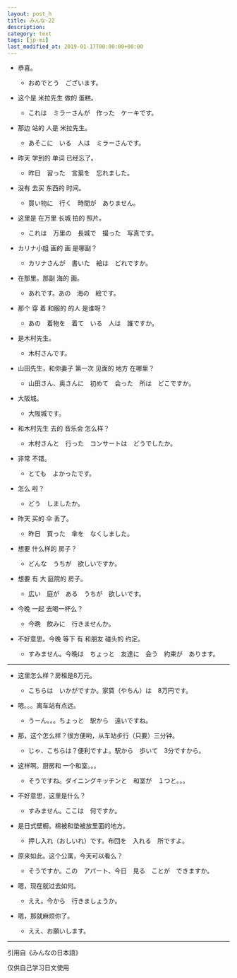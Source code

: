 ```yaml
---
layout: post_h
title: みんな-22
description:
category: text
tags: [jp-mi]
last_modified_at: 2019-01-17T00:00:00+00:00
---
```


- 恭喜。

    - おめでとう　ございます。


- 这个是 米拉先生 做的 蛋糕。

    - これは　ミラーさんが　作った　ケーキです。


- 那边 站的 人是 米拉先生。

    - あそこに　いる　人は　ミラーさんです。


- 昨天 学到的 单词 已经忘了。

    - 昨日　習った　言葉を　忘れました。


- 没有 去买 东西的 时间。

    - 買い物に　行く　時間が　ありません。


- 这里是 在万里 长城 拍的 照片。

    - これは　万里の　長城で　撮った　写真です。


- カリナ小姐 画的 画 是哪副？

    - カリナさんが　書いた　絵は　どれですか。

- 在那里。那副 海的 画。

    - あれです。あの　海の　絵です。


- 那个 穿 着 和服的 的人 是谁呀？

    - あの　着物を　着て　いる　人は　誰ですか。

- 是木村先生。

    - 木村さんです。


- 山田先生，和你妻子 第一次  见面的 地方 在哪里？

    - 山田さん、奥さんに　初めて　会った　所は　どこですか。

- 大阪城。

    - 大阪城です。


- 和木村先生 去的 音乐会 怎么样？

    - 木村さんと　行った　コンサートは　どうでしたか。

- 非常 不错。

    - とても　よかったです。


- 怎么 啦？

    - どう　しましたか。

- 昨天 买的 伞 丢了。

    - 昨日　買った　傘を　なくしました。


- 想要 什么样的 房子？

    - どんな　うちが　欲しいですか。

- 想要 有 大 庭院的 房子。

    - 広い　庭が　ある　うちが　欲しいです。


- 今晚 一起 去喝一杯么？

    - 今晩　飲みに　行きませんか。

- 不好意思。今晚 等下 有 和朋友 碰头的 约定。

    - すみません。今晩は　ちょっと　友達に　会う　約束が　あります。


<hr>

- 这里怎么样？房租是8万元。

    - こちらは　いかがですか。家賃（やちん）は　8万円です。

- 嗯。。。离车站有点远。

    - うーん。。。ちょっと　駅から　遠いですね。

- 那，这个怎么样？很方便哟，从车站步行（只要）三分钟。

    - じゃ、こちらは？便利ですよ。駅から　歩いて　3分ですから。

- 这样啊。厨房和 一个和室。。。

    - そうですね。ダイニングキッチンと　和室が　１つと。。。

- 不好意思，这里是什么？

    - すみません。ここは　何ですか。

- 是日式壁橱。棉被和垫被放里面的地方。

    - 押し入れ（おしいれ）です。布団を　入れる　所ですよ。

- 原来如此。这个公寓，今天可以看么？

    - そうですか。この　アパート、今日　見る　ことが　できますか。

- 嗯，现在就过去如何。

    - ええ。今から　行きましょうか。

- 嗯，那就麻烦你了。

    - ええ、お願いします。


<hr>

引用自《みんなの日本語》

仅供自己学习日文使用
